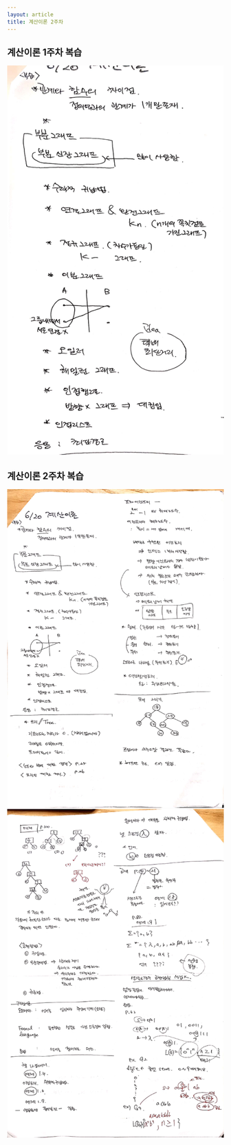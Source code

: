 ```yaml
---
layout: article
title: 계산이론 2주차
---
```

## 계산이론 1주차 복습
![복습](/TC/2/1.jpg)

## 계산이론 2주차 복습
![복습](/TC/2/2.jpg)
![복습](/TC/2/3.jpg)